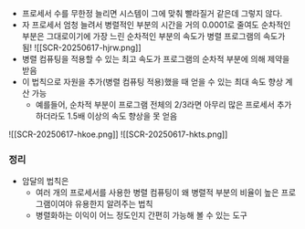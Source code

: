 - 프로세서 수를 무한정 늘리면 시스템이 그에 맞춰 빨라질거 같은데 그렇지 않다.
- 자 프로세서 엄청 늘려서 병렬적인 부분의 시간을 거의 0.0001로 줄여도 순차적인 부분은 그대로이기에 가장 느린 순차적인 부분의 속도가 병렬 프로그램의 속도가 됨!
![[SCR-20250617-hjrw.png]]
- 병렬 컴퓨팅을 적용할 수 있는 최고 속도가 프로그램의 순차적 부분에 의해 제약을 받음
- 이 법칙으로 자원을 추가(병렬 컴퓨팅 적용)했을 때 얻을 수 있는 최대 속도 향상 계산 가능
	- 예를들어, 순차적 부분이 프로그램 전체의 2/3라면 아무리 많은 프로세서 추가하더라도 1.5배 이상의 속도 향상을 못 얻음


![[SCR-20250617-hkoe.png]]
![[SCR-20250617-hkts.png]]
### 정리
- 암달의 법칙은
	- 여러 개의 프로세서를 사용한 병렬 컴퓨팅이 왜 병렬적 부분의 비율이 높은 프로그램이여야 유용한지 알려주는 법칙
	- 병렬화하는 이익이 어느 정도인지 간편히 가능해 볼 수 있는 도구